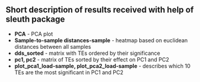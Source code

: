 ## Short description of results received with help of sleuth package

* **PCA** - PCA plot
* **Sample-to-sample distances-sample** - heatmap based on euclidean distances between all samples
* **dds_sorted** - matrix with TEs ordered by their significance
* **pc1, pc2** - matrix of TEs sorted by their effect on PC1 and PC2
* **plot_pca1_load-sample, plot_pca2_load-sample** - describes which 10 TEs are the most significant in PC1 and PC2
